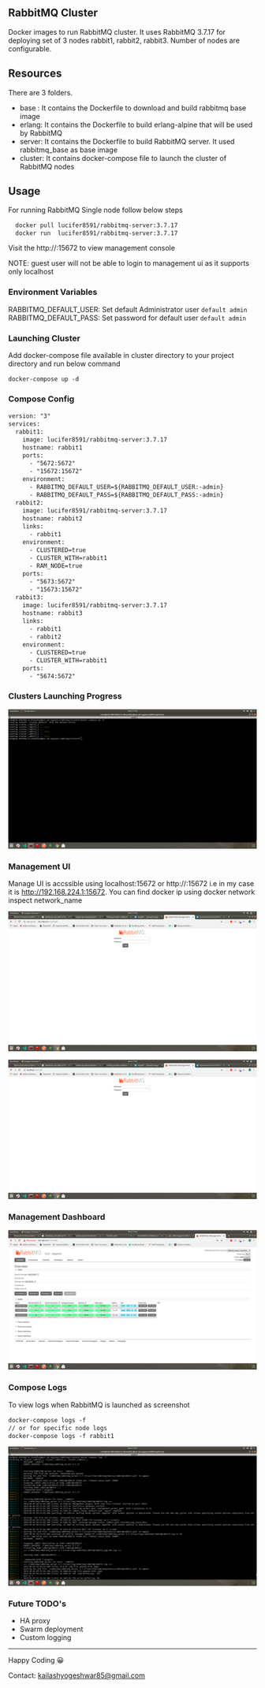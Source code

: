 ## RabbitMQ Cluster
Docker images to run RabbitMQ cluster. It uses RabbitMQ 3.7.17 for deploying set of 3 nodes rabbit1, rabbit2, rabbit3.
Number of nodes are configurable.

## Resources

There are 3 folders.

- base :   It contains the Dockerfile to download and build rabbitmq base image
- erlang:  It contains the Dockerfile to build erlang-alpine that will be used by RabbitMQ
- server:  It contains the Dockerfile to build RabbitMQ server. It used rabbitmq_base as base image
- cluster: It contains docker-compose file to launch the cluster of RabbitMQ nodes

## Usage

For running RabbitMQ Single node follow below steps
```
  docker pull lucifer8591/rabbitmq-server:3.7.17
  docker run  lucifer8591/rabbitmq-server:3.7.17
```

Visit the http://<docker-ip>:15672 to view management console

NOTE:
guest user will not be able to login to management ui as it supports only localhost

### Environment Variables
RABBITMQ_DEFAULT_USER: Set default Administrator user ```default admin```
RABBITMQ_DEFAULT_PASS: Set password for default user ```default admin```

### Launching Cluster
Add docker-compose file available in cluster directory to your project directory and run below command

```
docker-compose up -d

```

### Compose Config
```
version: "3"
services:
  rabbit1:
    image: lucifer8591/rabbitmq-server:3.7.17
    hostname: rabbit1
    ports:
      - "5672:5672"
      - "15672:15672"
    environment:
      - RABBITMQ_DEFAULT_USER=${RABBITMQ_DEFAULT_USER:-admin}
      - RABBITMQ_DEFAULT_PASS=${RABBITMQ_DEFAULT_PASS:-admin}
  rabbit2:
    image: lucifer8591/rabbitmq-server:3.7.17
    hostname: rabbit2
    links:
      - rabbit1
    environment:
      - CLUSTERED=true
      - CLUSTER_WITH=rabbit1
      - RAM_NODE=true
    ports:
      - "5673:5672"
      - "15673:15672"
  rabbit3:
    image: lucifer8591/rabbitmq-server:3.7.17
    hostname: rabbit3
    links:
      - rabbit1
      - rabbit2
    environment:
      - CLUSTERED=true
      - CLUSTER_WITH=rabbit1
    ports:
      - "5674:5672"
```

### Clusters Launching Progress 
![cluster](screenshots/cluster.png)

### Management UI
Manage UI is accssible using localhost:15672 or http://<dockerip>:15672 i.e in my case it is http://192.168.224.1:15672. You can find docker ip using docker network inspect network_name

![Management1](screenshots/management1.png)

![Management2](screenshots/management2.png)

### Management Dashboard 
![dashboard](screenshots/admin-metrics.png)

### Compose Logs
To view logs when RabbitMQ is launched as screenshot
```
docker-compose logs -f 
// or for specific node logs
docker-compose logs -f rabbit1
```
![compose-logs](screenshots/compose-logs.png)

### Future TODO's
- HA proxy
- Swarm deployment
- Custom logging

___

Happy Coding :grinning: 

Contact: kailashyogeshwar85@gmail.com
